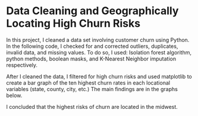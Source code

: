 # Data Cleaning and Geographically Locating High Churn Risks

In this project, I cleaned a data set involving customer churn using Python.
In the following code, I checked for and corrected outliers, duplicates, invalid data, and missing values.
To do so, I used: Isolation forest algorithm, python methods, boolean masks, and K-Nearest Neighbor imputation respectively.

After I cleaned the data, I filtered for high churn risks and used matplotlib to create a bar graph of the ten highest
churn rates in each locational variables (state, county, city, etc.) The main findings are in the graphs below.



I concluded that the highest risks of churn are located in the midwest.
